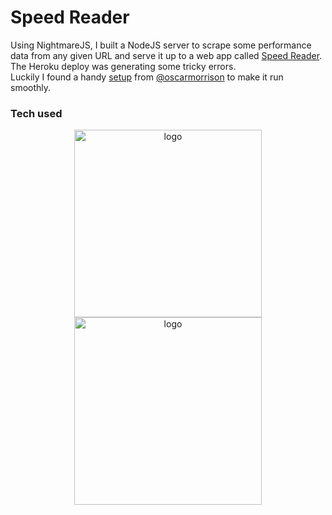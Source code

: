 # Speed Reader

Using NightmareJS, I built a NodeJS server to scrape some performance data from any given URL and serve it up to a web app called [Speed Reader](http://m-tambo.com/speed-reader).</br >
The Heroku deploy was generating some tricky errors. <br />
Luckily I found a handy [setup](https://github.com/oscarmorrison/nightmare-heroku) from [@oscarmorrison](https://github.com/oscarmorrison) to make it run smoothly.

### Tech used

<p align="center">
  <img src="https://user-images.githubusercontent.com/1651212/27013967-6cbd6b8a-4ebc-11e7-9cd8-e5d0fcb01440.png" alt="logo" width="300px" />
  <img src="https://cdn.xebialabs.com/assets/files/plugins/nodejs.jpg" alt="logo" width="300px" />
 </p>

